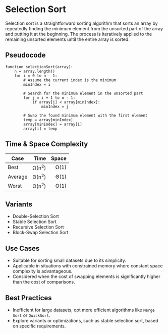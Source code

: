 # Selection Sort
Selection sort is a straightforward sorting algorithm that sorts an array by repeatedly finding the minimum element from the unsorted part of the array and putting it at the beginning. The process is iteratively applied to the remaining unsorted elements until the entire array is sorted.

## Pseudocode
```plaintext
function selectionSort(array):
    n = array.length()
    for i = 0 to n - 1:
        # Assume the current index is the minimum
        minIndex = i

        # Search for the minimum element in the unsorted part
        for j = i + 1 to n - 1:
            if array[j] < array[minIndex]:
                minIndex = j

        # Swap the found minimum element with the first element
        temp = array[minIndex]
        array[minIndex] = array[i]
        array[i] = temp
```

## Time & Space Complexity
|Case        |Time             |Space |
|------------|----------------:|-----:|
|Best        |Ω(n<sup>2</sup>) |Ω(1)  |
|Average     |Θ(n<sup>2</sup>) |Θ(1)  |
|Worst       |O(n<sup>2</sup>) |O(1)  |

## Variants
- Double-Selection Sort
- Stable Selection Sort
- Recursive Selection Sort
- Block-Swap Selection Sort

## Use Cases
- Suitable for sorting small datasets due to its simplicity.
- Applicable in situations with constrained memory where constant space complexity is advantageous.
- Considered when the cost of swapping elements is significantly higher than the cost of comparisons.

## Best Practices
- Inefficient for large datasets, opt more efficient algorithms like `Merge Sort` or `QuickSort`.
- Explore variants or optimizations, such as stable selection sort, based on specific requirements.
